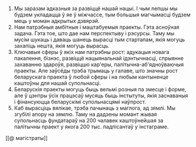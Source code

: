 1. Мы заразам адказныя за развіццё нашай нацыі. І чым лепшы мы будзем укладацца ў яе ў міжчассе, тым большыя магчымасці будзем мець у моман адкрытых дзвярэй.
2. Нам патрэбныя амбітныя і маштабуемыя праекты. Гэта асноўная задача. Гэта тое, што дае нам перспектыву і рэсурсы. Таму мы мусім шукаць і даваць шанець вырасці тым стартапам, якія могуць захапіць нешта, якія могуць вырасць.
3. Ключавыя сферы ў якіх нам патрэбны рост: адукацыя новага пакалення, бізнэс, развіццё нацыянальнай ідэнтычнасці, спрыянне захаванню здароўя, развіццю кар'еры, палітычна-аб'ядноўваючыя праекты.
   Але заўсёды трэба трымаць у галаве, што значны рост беларускага праекта ў любой сферы і на любым кантыненце каштоўны для нашай супольнасці.
4. Беларускія праекты могуць быць вельмі розныя па змесце і форме, але ў цэнтры ўсіх працэсаў мусяць быць інстытуты, якія заснаваныя і фінансуюцца беларускімі супольнасцямі наўпрост.
5. Каб вырасціць вялікае, трэба пачынаць з маглога, ад зямлі. Мы згубілі апору на зямлю. Таму на дадзены момант жывая супольнасць фундатараў на 200 чалавек каштоўнейшая за палітычны праект у якога 200 тыс. падпісантаў у інстаграме.


[[@ магістраты]]
